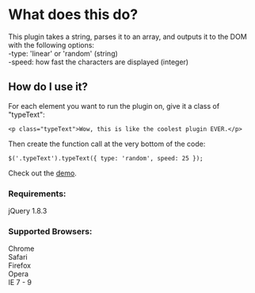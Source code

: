 # What does this do?
This plugin takes a string, parses it to an array, and outputs it to the DOM with the following options:  
-type: 'linear' or 'random' (string)  
-speed: how fast the characters are displayed (integer)

## How do I use it?
For each element you want to run the plugin on, give it a class of "typeText":

`<p class="typeText">Wow, this is like the coolest plugin EVER.</p>`
  
Then create the function call at the very bottom of the code:
  
`$('.typeText').typeText({
    type: 'random',
    speed: 25
});`  

Check out the [demo](http://jsfiddle.net/ZICKONEZERO/CqcNV/). 

### Requirements:
jQuery 1.8.3

### Supported Browsers:
Chrome  
Safari  
Firefox  
Opera  
IE 7 - 9